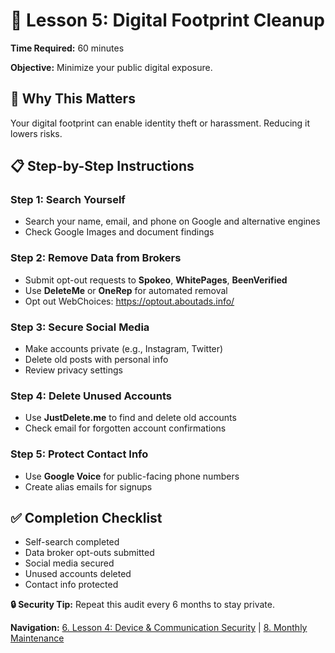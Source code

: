 # 💜 Lesson 5: Digital Footprint Cleanup

**Time Required:** 60 minutes

**Objective:** Minimize your public digital exposure.

## 🎯 Why This Matters

Your digital footprint can enable identity theft or harassment. Reducing it lowers risks.

## 📋 Step-by-Step Instructions

### Step 1: Search Yourself

- Search your name, email, and phone on Google and alternative engines
- Check Google Images and document findings

### Step 2: Remove Data from Brokers

- Submit opt-out requests to **Spokeo**, **WhitePages**, **BeenVerified**
- Use **DeleteMe** or **OneRep** for automated removal
- Opt out WebChoices: https://optout.aboutads.info/

### Step 3: Secure Social Media

- Make accounts private (e.g., Instagram, Twitter)
- Delete old posts with personal info
- Review privacy settings

### Step 4: Delete Unused Accounts

- Use **JustDelete.me** to find and delete old accounts
- Check email for forgotten account confirmations

### Step 5: Protect Contact Info

- Use **Google Voice** for public-facing phone numbers
- Create alias emails for signups

## ✅ Completion Checklist

- Self-search completed
- Data broker opt-outs submitted
- Social media secured
- Unused accounts deleted
- Contact info protected

**🔒 Security Tip:** Repeat this audit every 6 months to stay private.

**Navigation:** [6. Lesson 4: Device & Communication Security](6-lesson-4-device.html) | [8. Monthly Maintenance](8-maintenance.md)
